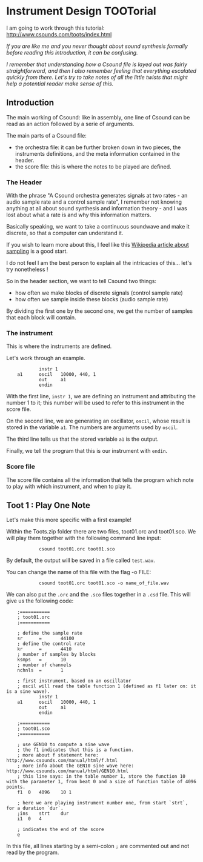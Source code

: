 # Instrument Design TOOTorial

I am going to work through this tutorial: http://www.csounds.com/toots/index.html

*If you are like me and you never thought about sound synthesis formally before reading this introduction, it can be confusing.*

*I remember that understanding how a Csound file is layed out was fairly straightforward, and then I also remember feeling that everything escalated quickly from there. Let's try to take notes of all the little twists that might help a potential reader make sense of this.*

## Introduction

The main working of Csound: like in assembly, one line of Csound can be read as an action followed by a serie of arguments. 

The main parts of a Csound file:
* the orchestra file: it can be further broken down in two pieces, the instruments definitions, and the meta information contained in the header.
* the score file: this is where the notes to be played are defined.


### The Header

With the phrase "A Csound orchestra generates signals at two rates - an audio sample rate and a control sample rate", I remember not knowing anything at all about sound synthesis and information theory - and I was lost about what a rate is and why this information matters.

Basically speaking, we want to take a continuous soundwave and make it discrete, so that a computer can understand it.

If you wish to learn more about this, I feel like this [Wikipedia article about sampling](https://en.wikipedia.org/wiki/Sampling_(signal_processing)) is a good start. 

I do not feel I am the best person to explain all the intricacies of this... let's try nonetheless !

So in the header section, we want to tell Csound two things:

- how often we make blocks of discrete signals (control sample rate)
- how often we sample inside these blocks (audio sample rate)

By dividing the first one by the second one, we get the number of samples that each block will contain.

### The instrument

This is where the instruments are defined.

Let's work through an example.

                instr 1
        a1      oscil   10000, 440, 1
                out     a1
                endin

With the first line, `instr 1`, we are defining an instrument and attributing the number 1 to it; this number will be used to refer to this instrument in the score file.

On the second line, we are generating an oscillator, `oscil`, whose result is stored in the variable `a1`. The numbers are arguments used by `oscil`.

The third line tells us that the stored variable `a1` is the output.

Finally, we tell the program that this is our instrument with `endin`.

### Score file

The score file contains all the information that tells the program which note to play with which instrument, and when to play it.


## Toot 1 : Play One Note

Let's make this more specific with a first example!

Within the Toots.zip folder there are two files, toot01.orc and toot01.sco. We will play them together with the following command line input:

                csound toot01.orc toot01.sco

By default, the output will be saved in a file called `test.wav`.

You can change the name of this file with the flag -o FILE:

                csound toot01.orc toot01.sco -o name_of_file.wav

We can also put the `.orc` and the `.sco` files together in a `.csd` file. This will give us the following code:

        ;===========
        ; toot01.orc 
        ;===========

        ; define the sample rate
        sr		=		44100
        ; define the control rate
        kr		=		4410
        ; number of samples by blocks
        ksmps 	=		10
        ; number of channels
        nchnls	=		1

        ; first instrument, based on an oscillator
        ; oscil will read the table function 1 (defined as f1 later on: it is a sine wave).
	        	instr 1
        a1		oscil	10000, 440, 1
	        	out		a1
		        endin

        ;===========
        ; toot01.sco
        ;===========

        ; use GEN10 to compute a sine wave
        ; the f1 indicates that this is a function.
        ; more about f statement here: http://www.csounds.com/manual/html/f.html
        ; more info about the GEN10 sine wave here: http://www.csounds.com/manual/html/GEN10.html
        ; this line says: in the table number 1, store the function 10 with the parameter 1, from beat 0 and a size of function table of 4096 points.
        f1	0	4096	10 1		

        ; here we are playing instrument number one, from start `strt`, for a duration `dur`.
        ;ins	strt	dur
        i1	0	4

        ; indicates the end of the score
        e					

In this file, all lines starting by a semi-colon `;` are commented out and not read by the program.




